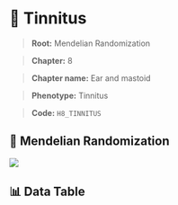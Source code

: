 # 🧪 Tinnitus

> **Root:** Mendelian Randomization

> **Chapter:** 8  

> **Chapter name:** Ear and mastoid

> **Phenotype:** Tinnitus  

> **Code:** `H8_TINNITUS`

## 🧬 Mendelian Randomization  

<img src="/MR/Figures/Forward/H8_TINNITUS.png"/>

## 📊 Data Table

<CsvTableMRF src="/MR/Data/Forward/H8_TINNITUS.csv"/>
